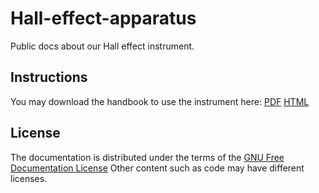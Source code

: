 # Hall-effect-apparatus
Public docs about our Hall effect instrument.

## Instructions    

You may download the handbook to use the instrument here: [PDF](https://rawgit.com/fermiumlabs/Hall-effect-apparatus/master/Handbook/Exports/Hall_Handbook.pdf) [HTML](https://rawgit.com/fermiumlabs/Hall-effect-apparatus/master/Handbook/Exports/Hall_Handbook.html)


## License
The documentation is distributed under the terms of the [GNU Free Documentation License](http://www.gnu.org/licenses/fdl-1.3.html)
Other content such as code may have different licenses.
